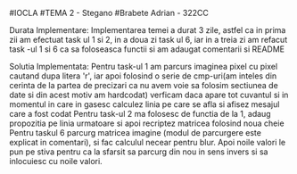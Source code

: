   #IOCLA
  #TEMA 2 - Stegano
  #Brabete Adrian - 322CC

Durata Implementare:
	Implementarea temei a durat 3 zile, astfel ca in prima zii am efectuat 
task ul 1 si 2, in a doua zi task ul 6, iar in a treia zi am refacut task -ul 1
si 6 ca sa foloseasca functii si am adaugat comentarii si README

Solutia Implementata:
	Pentru task-ul 1 am parcurs imaginea pixel cu pixel cautand dupa litera
'r', iar apoi folosind o serie de cmp-uri(am inteles din cerinta de la partea
de precizari ca nu avem voie sa folosim sectiunea de date si din acest motiv
am hardcodat) verficam daca apare tot cuvantul si in momentul in care in gasesc
calculez linia pe care se afla si afisez mesajul care a fost codat
	Pentru task-ul 2 ma folosesc de functia de la 1, adaug propozitia pe
linia urmatoare si apoi recriptez matricea folosind noua cheie
	Pentru taskul 6 parcurg matricea imagine (modul de parcurgere este
 explicat in comentari), si fac calculul necear pentru blur. Apoi noile valori
le pun pe stiva pentru ca la sfarsit sa parcurg din nou in sens invers si sa 
inlocuiesc cu noile valori.
